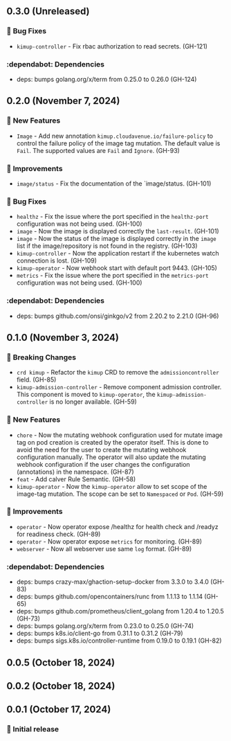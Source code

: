 ## 0.3.0 (Unreleased)

### :bug: **Bug Fixes**

* `kimup-controller` - Fix rbac authorization to read secrets. (GH-121)

### :dependabot: **Dependencies**

* deps: bumps golang.org/x/term from 0.25.0 to 0.26.0 (GH-124)

## 0.2.0 (November  7, 2024)

### :rocket: **New Features**

* `Image` - Add new annotation `kimup.cloudavenue.io/failure-policy` to control the failure policy of the image tag mutation. The default value is `Fail`. The supported values are `Fail` and `Ignore`. (GH-93)

### :tada: **Improvements**

* `image/status` - Fix the documentation of the `image/status. (GH-101)

### :bug: **Bug Fixes**

* `healthz` - Fix the issue where the port specified in the `healthz-port` configuration was not being used. (GH-100)
* `image` - Now the image is displayed correctly the `last-result`. (GH-101)
* `image` - Now the status of the image is displayed correctly in the `image` list if the image/repository is not found in the registry. (GH-103)
* `kimup-controller` - Now the application restart if the kubernetes watch connection is lost. (GH-109)
* `kimup-operator` - Now webhook start with default port 9443. (GH-105)
* `metrics` - Fix the issue where the port specified in the `metrics-port` configuration was not being used. (GH-100)

### :dependabot: **Dependencies**

* deps: bumps github.com/onsi/ginkgo/v2 from 2.20.2 to 2.21.0 (GH-96)

## 0.1.0 (November  3, 2024)
### :rotating_light: **Breaking Changes**

* `crd kimup` - Refactor the `kimup` CRD to remove the `admissioncontroller` field. (GH-85)
* `kimup-admission-controller` - Remove component admission controller. This component is moved to `kimup-operator`, the `kimup-admission-controller` is no longer available. (GH-59)

### :rocket: **New Features**

* `chore` - Now the mutating webhook configuration used for mutate image tag on pod creation is created by the operator itself. This is done to avoid the need for the user to create the mutating webhook configuration manually. The operator will also update the mutating webhook configuration if the user changes the configuration (annotations) in the namespace. (GH-87)
* `feat` - Add calver Rule Semantic. (GH-58)
* `kimup-operator` - Now the `kimup-operator` allow to set scope of the image-tag mutation. The scope can be set to `Namespaced` or `Pod`. (GH-59)

### :tada: **Improvements**

* `operator` - Now operator expose /healthz for health check and /readyz for readiness check. (GH-89)
* `operator` - Now operator expose `metrics` for monitoring. (GH-89)
* `webserver` - Now all webserver use same `log` format. (GH-89)

### :dependabot: **Dependencies**

* deps: bumps crazy-max/ghaction-setup-docker from 3.3.0 to 3.4.0 (GH-83)
* deps: bumps github.com/opencontainers/runc from 1.1.13 to 1.1.14 (GH-65)
* deps: bumps github.com/prometheus/client_golang from 1.20.4 to 1.20.5 (GH-73)
* deps: bumps golang.org/x/term from 0.23.0 to 0.25.0 (GH-74)
* deps: bumps k8s.io/client-go from 0.31.1 to 0.31.2 (GH-79)
* deps: bumps sigs.k8s.io/controller-runtime from 0.19.0 to 0.19.1 (GH-82)

## 0.0.5 (October 18, 2024)
## 0.0.2 (October 18, 2024)

## 0.0.1 (October 17, 2024)

### :rocket: Initial release
